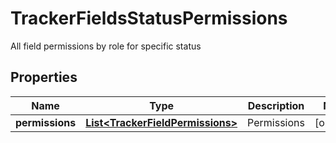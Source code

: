 

# TrackerFieldsStatusPermissions

All field permissions by role for specific status
## Properties

Name | Type | Description | Notes
------------ | ------------- | ------------- | -------------
**permissions** | [**List&lt;TrackerFieldPermissions&gt;**](TrackerFieldPermissions.md) | Permissions |  [optional]



